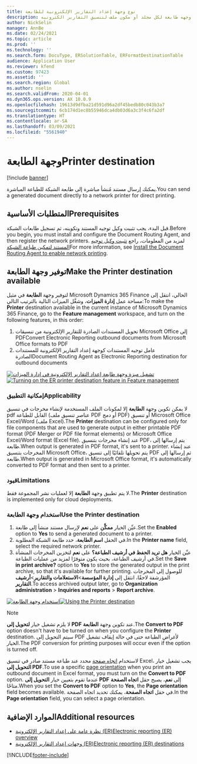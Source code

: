 ```yaml
---
title: نوع وجهة إعداد التقارير الإلكترونية للطابعة
description: يشرح هذا الموضوع معلومات حول كيفيه تكوين وجهه طابعة لكل مجلد أو مكون ملف لتنسيق التقارير الكترونيه (ER).
author: NickSelin
manager: AnnBe
ms.date: 02/24/2021
ms.topic: article
ms.prod: ''
ms.technology: ''
ms.search.form: DocuType, ERSolutionTable, ERFormatDestinationTable
audience: Application User
ms.reviewer: kfend
ms.custom: 97423
ms.assetid: ''
ms.search.region: Global
ms.author: nselin
ms.search.validFrom: 2020-04-01
ms.dyn365.ops.version: AX 10.0.9
ms.openlocfilehash: 19613d9dfba21d591d96a2df45bedb80c043b3a7
ms.sourcegitcommit: 6cb174d1ec8b55946dca4db03d6a3c3f4c6fa2df
ms.translationtype: HT
ms.contentlocale: ar-SA
ms.lasthandoff: 03/09/2021
ms.locfileid: "5561940"
---
```

# <a name="printer-destination"></a><a name="PrinterDestinationType"></a><span data-ttu-id="cb13f-103">وجهة الطابعة</span><span class="sxs-lookup"><span data-stu-id="cb13f-103">Printer destination</span></span>

[!include [banner](../includes/banner.md)]

<span data-ttu-id="cb13f-104">يمكنك إرسال مستند مُنشأ مباشرة إلى طابعة الشبكة للطباعة المباشرة.</span><span class="sxs-lookup"><span data-stu-id="cb13f-104">You can send a generated document directly to a network printer for direct printing.</span></span>

## <a name="prerequisites"></a><span data-ttu-id="cb13f-105">المتطلبات الأساسية</span><span class="sxs-lookup"><span data-stu-id="cb13f-105">Prerequisites</span></span>

<span data-ttu-id="cb13f-106">قبل البدء، يجب تثبيت وكيل توجيه المستند وتكوينه، ثم تسجيل طابعات الشبكة.</span><span class="sxs-lookup"><span data-stu-id="cb13f-106">Before you begin, you must install and configure the Document Routing Agent, and then register the network printers.</span></span> <span data-ttu-id="cb13f-107">لمزيد من المعلومات، راجع [تثبيت وكيل توجيه المستند لتمكين طباعة الشبكة](https://docs.microsoft.com/dynamics365/fin-ops-core/dev-itpro/analytics/install-document-routing-agent)</span><span class="sxs-lookup"><span data-stu-id="cb13f-107">For more information, see [Install the Document Routing Agent to enable network printing](https://docs.microsoft.com/dynamics365/fin-ops-core/dev-itpro/analytics/install-document-routing-agent).</span></span>

## <a name="make-the-printer-destination-available"></a><span data-ttu-id="cb13f-108">توفير وجهة الطابعة</span><span class="sxs-lookup"><span data-stu-id="cb13f-108">Make the Printer destination available</span></span>

<span data-ttu-id="cb13f-109">لتوفير وجهة **الطابعة** في مثيل Microsoft Dynamics 365 Finance الحالي، انتقل إلى مساحة عمل **إدارة الميزات**، وشغَّل الميزات التالية بالترتيب التالي:</span><span class="sxs-lookup"><span data-stu-id="cb13f-109">To make the **Printer** destination available in the current instance of Microsoft Dynamics 365 Finance, go to the **Feature management** workspace, and turn on the following features, in this order:</span></span>

1. <span data-ttu-id="cb13f-110">تحويل المستندات الصادرة للتقارير الإلكترونية من تنسيقات Microsoft Office إلى PDF</span><span class="sxs-lookup"><span data-stu-id="cb13f-110">Convert Electronic Reporting outbound documents from Microsoft Office formats to PDF</span></span>
2. <span data-ttu-id="cb13f-111">عامل توجيه المستندات كوجهة إعداد التقارير الإلكترونية للمستندات الصادرة</span><span class="sxs-lookup"><span data-stu-id="cb13f-111">Document Routing Agent as Electronic Reporting destination for outbound documents</span></span>

<span data-ttu-id="cb13f-112">[![تشغيل ميزة وجهة طابعة إعداد التقارير الإلكترونية في إدارة الميزات](./media/ER_Destinations-EnablePrinterDestinationFeature.png)](./media/ER_Destinations-EnablePrinterDestinationFeature.png)</span><span class="sxs-lookup"><span data-stu-id="cb13f-112">[![Turning on the ER printer destination feature in Feature management](./media/ER_Destinations-EnablePrinterDestinationFeature.png)](./media/ER_Destinations-EnablePrinterDestinationFeature.png)</span></span>

### <a name="applicability"></a><span data-ttu-id="cb13f-113">إمكانية التطبيق</span><span class="sxs-lookup"><span data-stu-id="cb13f-113">Applicability</span></span>

<span data-ttu-id="cb13f-114">لا يمكن تكوين وجهة **الطابعة** إلا لمكونات الملف المستخدمة لإنشاء مخرجات في تنسيق pdf القابل للطباعة (عناصر تنسيق ملف PDF أو دمج PDF) أو تنسيق Microsoft Office Excel/Word (ملف Excel).</span><span class="sxs-lookup"><span data-stu-id="cb13f-114">The **Printer** destination can be configured only for file components that are used to generate output in either printable PDF format (PDF Merger or PDF file format elements) or Microsoft Office Excel/Word format (Excel file).</span></span> <span data-ttu-id="cb13f-115">عند إنشاء مخرجات بتنسيق PDF، يتم إرسالها إلى طابعة.</span><span class="sxs-lookup"><span data-stu-id="cb13f-115">When output is generated in PDF format, it's sent to a printer.</span></span> <span data-ttu-id="cb13f-116">عند إنشاء المخرجات بتنسيق Microsoft Office، يتم تحويلها تلقائيًا إلى تنسيق PDF ثم إرسالها إلى طابعة.</span><span class="sxs-lookup"><span data-stu-id="cb13f-116">When output is generated in Microsoft Office format, it's automatically converted to PDF format and then sent to a printer.</span></span>

### <a name="limitations"></a><span data-ttu-id="cb13f-117">قيود</span><span class="sxs-lookup"><span data-stu-id="cb13f-117">Limitations</span></span>

<span data-ttu-id="cb13f-118">لا يتم تطبيق وجهة **الطابعة** إلا لعمليات نشر المجموعة فقط.</span><span class="sxs-lookup"><span data-stu-id="cb13f-118">The **Printer** destination is implemented only for cloud deployments.</span></span>

### <a name="use-the-printer-destination"></a><span data-ttu-id="cb13f-119">استخدام وجهة الطابعة</span><span class="sxs-lookup"><span data-stu-id="cb13f-119">Use the Printer destination</span></span>

1. <span data-ttu-id="cb13f-120">عيِّن الخيار **ممكَّن** على **نعم** لإرسال مستند منشأ إلى طابعة.</span><span class="sxs-lookup"><span data-stu-id="cb13f-120">Set the **Enabled** option to **Yes** to send a generated document to a printer.</span></span>
2. <span data-ttu-id="cb13f-121">في الحقل **اسم الطابعة**، حدد طابعة الشبكة المطلوبة.</span><span class="sxs-lookup"><span data-stu-id="cb13f-121">In the **Printer name** field, select the required network printer.</span></span>
3. <span data-ttu-id="cb13f-122">عيِّن الخيار **هل تريد الحفظ في أرشيف الطباعة؟** على **نعم** لتخزين المخرجات المنشأة في أرشيف الطباعة، بحيث يكون متوفرًا لمزيد من عمليات الطباعة.</span><span class="sxs-lookup"><span data-stu-id="cb13f-122">Set the **Save in print archive?** option to **Yes** to store the generated output in the print archive, so that it's available for further printing.</span></span> <span data-ttu-id="cb13f-123">للوصول إلى المخرجات المؤرشفة لاحقًا، انتقل إلى **إدارة المؤسسة**\>**‏‫الاستعلامات والتقارير‬**\>**أرشيف التقارير**.</span><span class="sxs-lookup"><span data-stu-id="cb13f-123">To access archived output later, go to **Organization administration** \> **Inquiries and reports** \> **Report archive**.</span></span>

<span data-ttu-id="cb13f-124">[![استخدام وجهة الطابعة](./media/ER_Destinations-PrinterDestination.png)](./media/ER_Destinations-PrinterDestination.png)</span><span class="sxs-lookup"><span data-stu-id="cb13f-124">[![Using the Printer destination](./media/ER_Destinations-PrinterDestination.png)](./media/ER_Destinations-PrinterDestination.png)</span></span>

> [!NOTE]
> <span data-ttu-id="cb13f-125">لا يلزم تشغيل خيار **لتحويل إلى PDF‬** عند تكوين وجهة **الطابعة**.</span><span class="sxs-lookup"><span data-stu-id="cb13f-125">The **Convert to PDF** option doesn't have to be turned on when you configure the **Printer** destination.</span></span> <span data-ttu-id="cb13f-126">سيتم التحويل إلى PDF لأغراض الطباعة حتى في حالة إيقاف تشغيل الخيار.</span><span class="sxs-lookup"><span data-stu-id="cb13f-126">The PDF conversion for printing purposes will occur even if the option is turned off.</span></span>

<span data-ttu-id="cb13f-127">لاستخدام [اتجاه صفحة](electronic-reporting-destinations.md#SelectPdfPageOrientation) محدد عند طباعة مستند صادر في تنسيق Excel، يجب تشغيل خيار **التحويل إلى PDF**.</span><span class="sxs-lookup"><span data-stu-id="cb13f-127">To use a specific [page orientation](electronic-reporting-destinations.md#SelectPdfPageOrientation) when you print an outbound document in Excel format, you must turn on the **Convert to PDF** option.</span></span> <span data-ttu-id="cb13f-128">عندما تقوم بتعيين خيار **التحويل إلى PDF** إلى **نعم**، يصبح حقل **اتجاه الصفحة** متاحًا.</span><span class="sxs-lookup"><span data-stu-id="cb13f-128">When you set the **Convert to PDF** option to **Yes**, the **Page orientation** field becomes available.</span></span> <span data-ttu-id="cb13f-129">في حقل **اتجاه الصفحة**، يمكنك تحديد اتجاه الصفحة.</span><span class="sxs-lookup"><span data-stu-id="cb13f-129">In the **Page orientation** field, you can select a page orientation.</span></span>

## <a name="additional-resources"></a><span data-ttu-id="cb13f-130">الموارد الإضافية</span><span class="sxs-lookup"><span data-stu-id="cb13f-130">Additional resources</span></span>

- [<span data-ttu-id="cb13f-131">نظرة عامة على إعداد التقارير الإلكترونية (ER)</span><span class="sxs-lookup"><span data-stu-id="cb13f-131">Electronic reporting (ER) overview</span></span>](general-electronic-reporting.md)
- [<span data-ttu-id="cb13f-132">وجهات إعداد التقارير الإلكترونية (ER)‬</span><span class="sxs-lookup"><span data-stu-id="cb13f-132">Electronic reporting (ER) destinations</span></span>](electronic-reporting-destinations.md)


[!INCLUDE[footer-include](../../../includes/footer-banner.md)]
